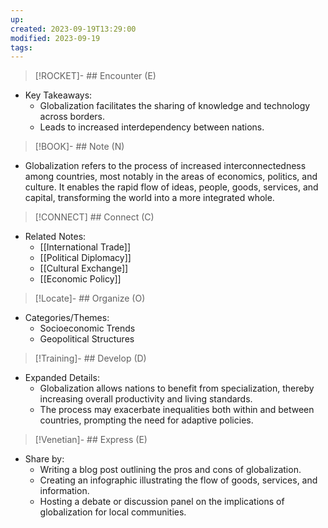 ```yaml
---
up: 
created: 2023-09-19T13:29:00
modified: 2023-09-19
tags:
---
```

> [!ROCKET]- ## Encounter (E)

- Key Takeaways:
    - Globalization facilitates the sharing of knowledge and technology across borders.
    - Leads to increased interdependency between nations.

> [!BOOK]- ## Note (N)

- Globalization refers to the process of increased interconnectedness among countries, most notably in the areas of economics, politics, and culture. It enables the rapid flow of ideas, people, goods, services, and capital, transforming the world into a more integrated whole.

> [!CONNECT] ## Connect (C)

- Related Notes:
    - [[International Trade]]
    - [[Political Diplomacy]]
    - [[Cultural Exchange]]
    - [[Economic Policy]]

> [!Locate]- ## Organize (O)

- Categories/Themes:
    - Socioeconomic Trends
    - Geopolitical Structures

> [!Training]- ## Develop (D)

- Expanded Details:
    - Globalization allows nations to benefit from specialization, thereby increasing overall productivity and living standards.
    - The process may exacerbate inequalities both within and between countries, prompting the need for adaptive policies.

> [!Venetian]- ## Express (E)

- Share by:
    - Writing a blog post outlining the pros and cons of globalization.
    - Creating an infographic illustrating the flow of goods, services, and information.
    - Hosting a debate or discussion panel on the implications of globalization for local communities.